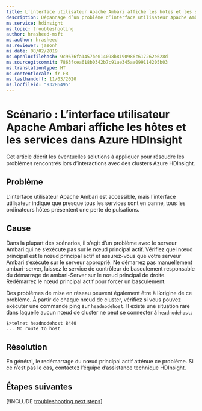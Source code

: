```yaml
---
title: L’interface utilisateur Apache Ambari affiche les hôtes et les services dans Azure HDInsight
description: Dépannage d’un problème d’interface utilisateur Apache Ambari qui affiche les hôtes et les services dans Azure HDInsight
ms.service: hdinsight
ms.topic: troubleshooting
author: hrasheed-msft
ms.author: hrasheed
ms.reviewer: jasonh
ms.date: 08/02/2019
ms.openlocfilehash: 9c9676fa1457be014098b8190986c617262e628d
ms.sourcegitcommit: 7863fcea618b0342b7c91ae345aa099114205b03
ms.translationtype: HT
ms.contentlocale: fr-FR
ms.lasthandoff: 11/03/2020
ms.locfileid: "93286495"
---
```

# <a name="scenario-apache-ambari-ui-shows-down-hosts-and-services-in-azure-hdinsight"></a>Scénario : L’interface utilisateur Apache Ambari affiche les hôtes et les services dans Azure HDInsight

Cet article décrit les éventuelles solutions à appliquer pour résoudre les problèmes rencontrés lors d’interactions avec des clusters Azure HDInsight.

## <a name="issue"></a>Problème

L’interface utilisateur Apache Ambari est accessible, mais l’interface utilisateur indique que presque tous les services sont en panne, tous les ordinateurs hôtes présentent une perte de pulsations.

## <a name="cause"></a>Cause

Dans la plupart des scénarios, il s’agit d’un problème avec le serveur Ambari qui ne s’exécute pas sur le nœud principal actif. Vérifiez quel nœud principal est le nœud principal actif et assurez-vous que votre serveur Ambari s’exécute sur le serveur approprié. Ne démarrez pas manuellement ambari-server, laissez le service de contrôleur de basculement responsable du démarrage de ambari-Server sur le nœud principal de droite. Redémarrez le nœud principal actif pour forcer un basculement.

Des problèmes de mise en réseau peuvent également être à l’origine de ce problème. À partir de chaque nœud de cluster, vérifiez si vous pouvez exécuter une commande ping sur `headnodehost`. Il existe une situation rare dans laquelle aucun nœud de cluster ne peut se connecter à `headnodehost`:

```
$>telnet headnodehost 8440
... No route to host
```

## <a name="resolution"></a>Résolution

En général, le redémarrage du nœud principal actif atténue ce problème. Si ce n’est pas le cas, contactez l’équipe d’assistance technique HDInsight.

## <a name="next-steps"></a>Étapes suivantes

[!INCLUDE [troubleshooting next steps](../../../includes/hdinsight-troubleshooting-next-steps.md)]